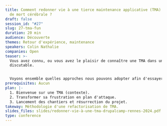 ```yaml
---
title: Comment redonner vie à une tierce maintenance applicative (TMA) en état
  de mort cérébrale ?
draft: false
session_id: "#27"
slug: 27-tma-fun
duration: 20 min
audience: Découverte
themes: Retour d'expérience, maintenance
speakers: Colin Nathalie
companies: Open
teaser: >-
  Vous avez connu, ou vous avez le plaisir de connaître une TMA dans un état...
  discutable.


  Voyons ensemble quelles approches nous pouvons adopter afin d'essayer de lui redonner vie.
prerequisites: Aucun
plan: |-
  1. Bienvenue sur une TMA (contexte).
  2. Transformer sa frustration en plan d'attaque.
  3. Lancement des chantiers et résurrection du projet.
takeway: Méthodologie d'une refactorisation de TMA.
slides_files: slides/redonner-vie-à-une-tma-drupalcamp-rennes-2024.pdf
type: conference
---
```

